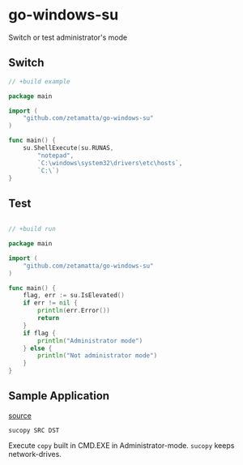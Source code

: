 go-windows-su
=============

Switch or test administrator's mode

Switch
------

```go
// +build example

package main

import (
    "github.com/zetamatta/go-windows-su"
)

func main() {
    su.ShellExecute(su.RUNAS,
        "notepad",
        `C:\windows\system32\drivers\etc\hosts`,
        `C:\`)
}
```

Test
----

```go

// +build run

package main

import (
    "github.com/zetamatta/go-windows-su"
)

func main() {
    flag, err := su.IsElevated()
    if err != nil {
        println(err.Error())
        return
    }
    if flag {
        println("Administrator mode")
    } else {
        println("Not administrator mode")
    }
}
```

Sample Application
------------------

[source](./cmd/sucopy/main.go)

```
sucopy SRC DST
```

Execute `copy` built in CMD.EXE in Administrator-mode.
`sucopy` keeps network-drives.
